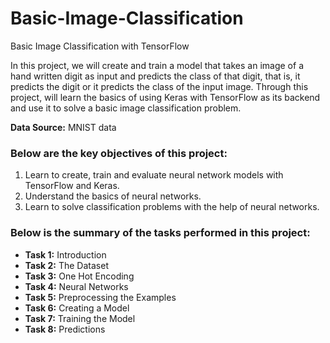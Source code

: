 # Basic-Image-Classification
Basic Image Classification with TensorFlow


In this project, we will create and train a model that takes an image of a hand written digit as input and predicts the class of that digit, that is, it predicts the digit or it predicts the class of the input image. Through this project, will learn the basics of using Keras with TensorFlow as its backend and use it to solve a basic image classification problem.

__Data Source:__ MNIST data

### Below are the key objectives of this project:
1.	Learn to create, train and evaluate neural network models with TensorFlow and Keras.
2.	Understand the basics of neural networks.
3.	Learn to solve classification problems with the help of neural networks.


### Below is the summary of the tasks performed in this project:
- __Task 1:__ Introduction
- __Task 2:__ The Dataset
- __Task 3:__ One Hot Encoding
- __Task 4:__ Neural Networks
- __Task 5:__ Preprocessing the Examples
- __Task 6:__ Creating a Model
- __Task 7:__ Training the Model
- __Task 8:__ Predictions
